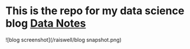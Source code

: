 # This is the repo for my data science blog [Data Notes](https://raiswell.rbind.io)

![blog screenshot](/raiswell/blog snapshot.png)
